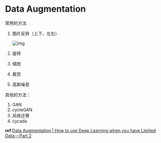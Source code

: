 

# Data Augmentation

常用的方法

1. 图片反转（上下，左右）

   ![img](https://cdn-images-1.medium.com/max/1000/1*-beH1nNqlm_Wj-0PcWUKTw.jpeg)

2. 旋转

3. 缩放

4. 裁剪

5. 高斯噪音

其他的方法：

1. GAN
2. cycleGAN
3. 风格迁移
4. cycada







**ref**:[Data Augmentation | How to use Deep Learning when you have Limited Data — Part 2](https://medium.com/nanonets/how-to-use-deep-learning-when-you-have-limited-data-part-2-data-augmentation-c26971dc8ced)

